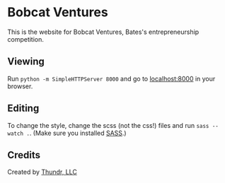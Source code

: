 # Bobcat Ventures

This is the website for Bobcat Ventures, Bates's entrepreneurship competition.

## Viewing

Run `python -m SimpleHTTPServer 8000` and go to [localhost:8000](http://localhost:8000/) in your browser.

## Editing

To change the style, change the scss (not the css!) files and run `sass --watch .`. (Make sure you installed [SASS](http://sass-lang.com/install).)

## Credits

Created by [Thundr, LLC](http://thundrhq.com/)